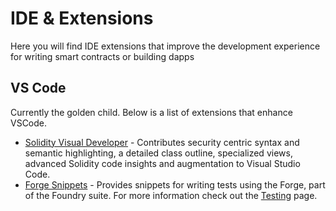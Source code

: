 # IDE & Extensions

Here you will find IDE extensions that improve the development experience for writing smart contracts or building dapps

## VS Code

Currently the golden child. Below is a list of extensions that enhance VSCode.

- [Solidity Visual Developer](https://marketplace.visualstudio.com/items?itemName=tintinweb.solidity-visual-auditor) - Contributes security centric syntax and semantic highlighting, a detailed class outline, specialized views, advanced Solidity code insights and augmentation to Visual Studio Code.
- [Forge Snippets](https://marketplace.visualstudio.com/items?itemName=tintinweb.solidity-visual-auditor) - Provides snippets for writing tests using the Forge, part of the Foundry suite. For more information check out the [Testing](/documents/tools.md) page.
